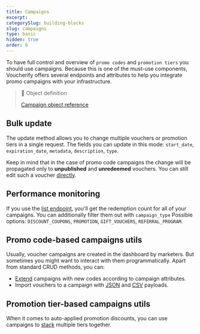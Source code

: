 ```yaml
---
title: Campaigns
excerpt: 
categorySlug: building-blocks
slug: campaigns
type: basic
hidden: true
order: 6
---
```


To have full control and overview of `promo codes` and `promotion tiers` you should use campaigns. Because this is one of the must-use components, Voucherify offers several endpoints and attributes to help you integrate promo campaigns with your infrastructure.

> 📘 Object definition
> 
> [Campaign object reference](ref:get-campaign)

## Bulk update

The update method allows you to change multiple vouchers or promotion tiers in a single request. The fields you can update in this mode: `start_date`, `expiration_date`, `metadata`, `description`, `type`.

Keep in mind that in the case of promo code campaigns the change will be propagated only to **unpublished** and **unredeemed** vouchers. You can still edit such a voucher [directly](ref:update-voucher).

## Performance monitoring

If you use the [list endpoint](ref:list-campaigns), you'll get the redemption count for all of your campaigns. You can additionally filter them out with `campaign_type`  Possible options: `DISCOUNT_COUPONS`, `PROMOTION`, `GIFT_VOUCHERS`, `REFERRAL_PROGRAM`.

## Promo code-based campaigns utils

Usually, voucher campaigns are created in the dashboard by marketers. But sometimes you might want to interact with them programmatically. Apart from standard CRUD methods, you can:

- [Extend](ref:add-vouchers-to-campaign) campaigns with new codes according to campaign attributes.
- Import vouchers to a campaign with [JSON](ref:import-vouchers-to-campaign) and [CSV](ref:import-vouchers-to-campaign-using-csv) payloads.


## Promotion tier-based campaigns utils

When it comes to auto-applied promotion discounts, you can use campaigns to [stack](ref:add-promotion-tier-to-campaign) multiple tiers together.
